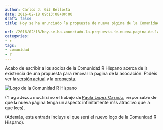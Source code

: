 ```yaml
---
author: Carlos J. Gil Bellosta
date: 2016-02-18 09:13:08+00:00
draft: false
title: Hoy se ha anunciado la propuesta de nueva página de la Comunidad R Hispano

url: /2016/02/18/hoy-se-ha-anunciado-la-propuesta-de-nueva-pagina-de-la-comunidad-r-hispano/
categories:
- r
tags:
- comunidad
- r
---
```


Acabo de escribir a los socios de la Comunidad R Hispano acerca de la existencia de una propuesta para renovar la página de la asociación. Podéis ver la [versión actual](http://r-es.org/) y la [propuesta](http://r-es.org/desarrollo).

![Logo de la Comunidad R Hispano](http://r-es.org/wp-content/uploads/2016/01/RHispano-e1454246769467.png)

(Y agradezco muchísimo el trabajo de [Paula López Casado](https://twitter.com/paulalc76), responsable de que la nueva página tenga un aspecto infinitamente más atractivo que la que lees).

(Además, esta entrada incluye el que será el nuevo logo de la Comunidad R Hispano).